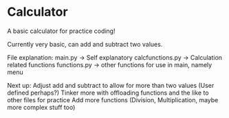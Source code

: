 # Calculator
A basic calculator for practice coding!

Currently very basic, can add and subtract two values.

File explanation:
main.py -> Self explanatory
calcfunctions.py -> Calculation related functions
functions.py -> other functions for use in main, namely menu

Next up: 
Adjust add and subtract to allow for more than two values (User defined perhaps?)
Tinker more with offloading functions and the like to other files for practice
Add more functions (Division, Multiplication, maybe more complex stuff too)
